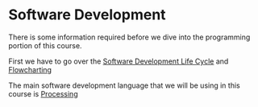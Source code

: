 # Software Development


There is some information required before we dive into the programming portion of this course.

First we have to go over the [Software Development Life Cycle](./sdlc.md) and [Flowcharting](./flowcharting.md)

The main software development language that we will be using in this course is [Processing](http://www.processing.org/)